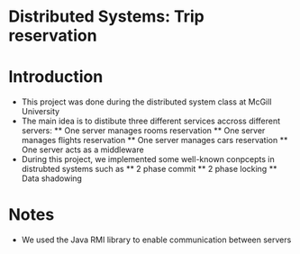 # Distributed Systems: Trip reservation

# Introduction
* This project was done during the distributed system class at McGill University
* The main idea is to distibute three different services accross different servers:
** One server manages rooms reservation
** One server manages flights reservation
** One server manages cars reservation
** One server acts as a middleware
* During this project, we implemented some well-known conpcepts in distrubted systems such as
** 2 phase commit
** 2 phase locking 
** Data shadowing

# Notes
* We used the Java RMI library to enable communication between servers
